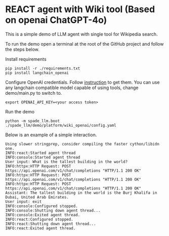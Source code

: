 # REACT agent with Wiki tool (Based on openai ChatGPT-4o)

This is a simple demo of LLM agent with single tool for Wikipedia search.

To run the demo open a terminal at the root of the GitHub project and follow the steps below.

Install requirements
```
pip install -r ./requirements.txt
pip install langchain_openai
```

Configure OpenAI credentials. Follow [instruction](https://platform.openai.com/api-keys)
to get them. You can use any langchain compatible model capable of using tools, change demo/main.py to switch to.

```
export OPENAI_API_KEY=<your access token>
```

Run the demo

```
python -m spade_llm.boot ./spade_llm/demo/platform/wiki_openai/config.yaml
```

Below is an example of a simple interaction.
```
Using slower stringprep, consider compiling the faster cython/libidn one.
INFO:react:Started agent thread
INFO:console:Started agent thread
User input: What is the tallest building in the world?
INFO:httpx:HTTP Request: POST https://api.openai.com/v1/chat/completions "HTTP/1.1 200 OK"
INFO:httpx:HTTP Request: POST https://api.openai.com/v1/chat/completions "HTTP/1.1 200 OK"
INFO:httpx:HTTP Request: POST https://api.openai.com/v1/chat/completions "HTTP/1.1 200 OK"
Assistant: The tallest building in the world is the Burj Khalifa in Dubai, United Arab Emirates.
User input: exit
INFO:console:Configured stopped.
INFO:console:Shutting down agent thread...
INFO:console:Exited agent thread.
INFO:react:Configured stopped.
INFO:react:Shutting down agent thread...
INFO:react:Exited agent thread.

```

